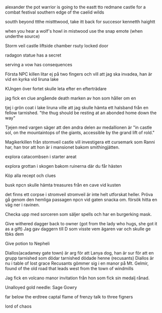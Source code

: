 alexander the pot warrior is going to the eastt tto redmane castle for a combat festival
southern edge of the caelid wilds

soutth beyond ttthe mistttwood, take itt back for succesor kennetth haightt


when you hear a wolf's howl in mistwood use the snap emote (when underthe source)


Storm veil castle liftside chamber rsuty locked door


radagon statue has a secret

serving a vow has consequences


Första NPC killen litar ej på two fingers och vill att jag ska invadea, han är vid en kyrka vid liruna lake

KUngen över fortet skulle leta efter en efterträdare

jag fick en clue angående death marken av hon som håller om en

tjej i grön coat i lake liruna ville att jag skulle hämta ett halsband från en fellow tarnished. "the thug should be resting at an abonded home down the way"

Tjejen med vargen säger att den andra delen av medallionen är "in castle sol, on the mountaintops of the giants, accessible by the grand lift of rold."

Magikerkillen från stormveil castle vill investigera ett cursemark som Ranni har, han tror att hon är i mansionet bakom smithingjätten.

explora catacombsen i starter areat

explora grottan i skogen bakom ruinerna där du får hästen

Köp alla recept och clues

busk npcn skulle hämta treasures från en cave vid kusten

det finns ett corpse i stromveil
stromveil är inte helt utforskat heller. Pröva gå genom den hemliga passagen npcn vid gaten snacka om. försök hitta en väg ner i ravinen.

Checka upp med sorceren som säljer spells och har en burgerking mask.

Give withered dagger back to owner (got from the lady who hugs, she got it as a gift)
Jag gav daggern till D som visste vem ägaren var och skulle ge tbks dem

Give potion to Nepheli

Diallos(acadamey gate town) är arg för att Lanya dog, han är sur för att en grupp tarnished som dödar tarnished dödade henne (recusants)
Diallos är nu i table of lost grace
Recusants gömmer sig i en manor på Mt. Gelmir, found of the old road that leads west from the town of windmills

Jag fick en volcano manor invitation från hon som fick sin medalj rånad.

Unalloyed gold needle:
Sage Gowry








far below the erdtree captal
flame of frenzy talk to three figners


lord of chaos
